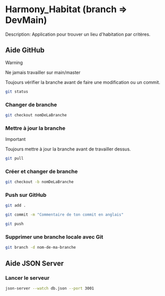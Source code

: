 # Harmony_Habitat (branch => DevMain)

Description: Application pour trouver un lieu d'habitation par critères.

## Aide GitHub

> [!WARNING]
> Ne jamais travailler sur main/master
>
> Toujours vérifier la branche avant de faire une modification ou un commit.

```bash
git status
```

### Changer de branche

```bash
git checkout nomDeLaBranche
```

### Mettre à jour la branche

> [!IMPORTANT]
> Toujours mettre à jour la branche avant de travailler dessus.

```bash
git pull
```

### Créer et changer de branche

```bash
git checkout -b nomDeLaBranche
```

### Push sur GitHub

```bash
git add .
```

```bash
git commit -m "Commentaire de ton commit en anglais"
```

```bash
git push
```

### Supprimer une branche locale avec Git

```bash
git branch -d nom-de-ma-branche
```

## Aide JSON Server

### Lancer le serveur

```bash
json-server --watch db.json --port 3001
```
